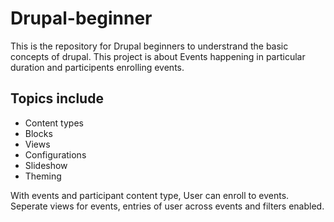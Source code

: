 # Drupal-beginner
This is the repository for Drupal beginners to understrand the basic concepts of drupal. This project is about Events happening in particular duration and participents enrolling events.

## Topics include
  - Content types
  - Blocks
  - Views
  - Configurations
  - Slideshow
  - Theming
  
With events and participant content type, User can enroll to events.
Seperate views for events, entries of user across events and filters enabled.
